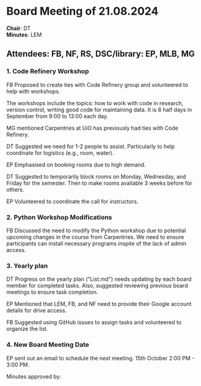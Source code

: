 # Board Meeting of 21.08.2024

**Chair**: DT  
**Minutes**: LEM  

## Attendees: FB, NF, RS, DSC/library: EP, MLB, MG

### 1. Code Refinery Workshop

FB Proposed to create ties with Code Refinery group and volunteered to help with workshops. 

The workshops include the topics: how to work with code in research, version control, writing good code for maintaining data. It is 6 half days in September from 9:00 to 13:00 each day.

MG mentioned Carpentries at UiO has previously had ties with Code Refinery.

DT Suggested we need for 1-2 people to assist. Particularly to help coordinate for logistics (e.g., room, water).

EP Emphasised on booking rooms due to high demand.

DT Suggested to temporarily block rooms on Monday, Wednesday, and Friday for the semester. Then to make rooms available 3 weeks before for others.

EP Volunteered to coordinate the call for instructors.

### 2. Python Workshop Modifications

FB Discussed the need to modify the Python workshop due to potential upcoming changes in the course from Carpentries. We need to ensure participants can install necessary programs inspite of the lack of admin access.

### 3. Yearly plan

DT Progress on the yearly plan ("List.md") needs updating by each board member for completed tasks. Also, suggested reviewing previous board meetings to ensure task completion.

EP Mentioned that LEM, FB, and NF need to provide their Google account details for drive access.

FB Suggested using GitHub issues to assign tasks and volunteered to organize the list.

### 4. New Board Meeting Date

EP sent out an email to schedule the next meeting. 15th October 2:00 PM - 3:00 PM.

Minutes approved by:
